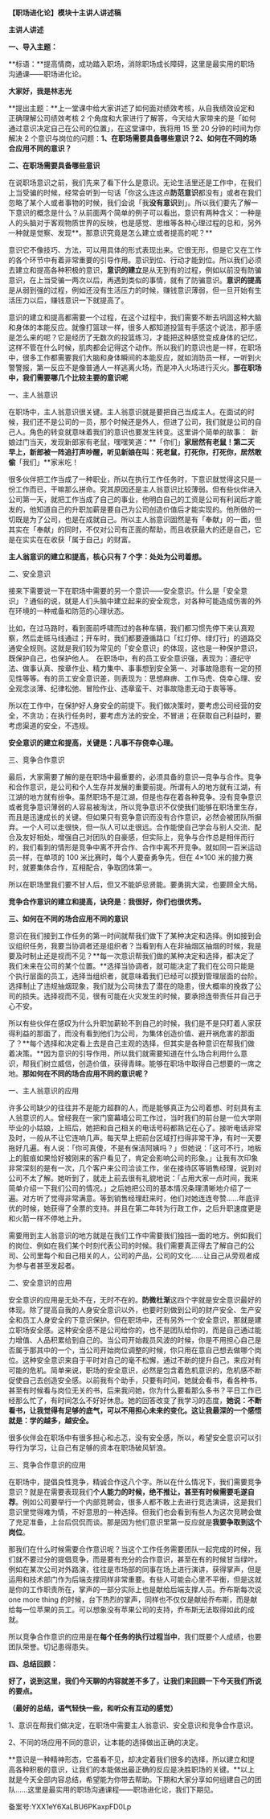 **【职场进化论】模块十主讲人讲述稿**

**主讲人讲述**

**一、导入主题：**

**标语：**提高情商，成功踏入职场，消除职场成长障碍，这里是最实用的职场沟通课——职场进化论。

**大家好，我是林志光**

**提出主题：**上一堂课中给大家讲述了如何面对绩效考核，从自我绩效设定和正确理解公司绩效考核 2 个角度和大家进行了解答，今天给大家带来的是「如何通过意识决定自己在公司的位置」，在这堂课中，我将用 15 至 20 分钟的时间为你解决 2 个意识与岗位的问题：**1、在职场需要具备哪些意识？2、如何在不同的场合应用不同的意识？**

**二、在职场需要具备哪些意识**

在说职场意识之前，我们先来了看下什么是意识。无论生活里还是工作中，在我们上当受骗的时候，经常会听到一句话「你这么连这点**防范意识**都没有」或者在我们忽略了某个人或者事物的时候，我们会说「我**没有意识**到」。所以我们要先了解一下意识的概念是什么？从前面两个简单的例子可以看出，意识有两种含义：一种是人的头脑对于客观物质世界的反映，也是感觉、思维等各种心理过程的总和，另外一种就是觉察、发现**。那意识究竟是怎么建立或者提高的呢？**

意识它不像技巧、方法，可以用具体的形式表现出来。它很无形，但是它又在工作的各个环节中有着非常重要的引导作用。意识到位、行动才能到位。所以我们必须去建立和提高各种积极的意识，**意识的建立**是从无到有的过程，例如以前没有防骗意识，在上当受骗一两次以后，再遇到类似的事情，就有了防骗意识。**意识的提高**是从弱到强的过程，例如还没有生活压力的时候，赚钱意识薄弱，但一旦开始有生活压力以后，赚钱意识一下就提高了。

意识的建立和提高都需要一个过程，在这个过程中，我们需要不断去巩固这种大脑和身体的本能反应。就像打篮球一样，很多人都知道投篮有手感这个说法，那手感是怎么来的呢？它是经历了无数次的投篮练习，才能把这种感觉变成身体的记忆，这样不管在什么时候，肌肉都会记得这个动作。所以我们的意识也是一样，在职场中，很多工作都需要我们大脑和身体瞬间的本能反应，就如消防员一样，一听到火警警报，第一反应不是像普通人一样逃离火场，而是冲入火场进行灭火。**那在职场中，我们需要哪几个比较主要的意识呢**

一、主人翁意识

在职场中，主人翁意识很关键。主人翁意识就是要把自己当成主人。在面试的时候，我们还不是公司的一员，那个时候还是外人，但进了公司，我们就是公司的自己人。角色的转变就意味着我们的意识也要发生转变。这里讲个简单的故事： 新娘过门当天，发现新郎家有老鼠，嘿嘿笑道：**「你们」**家居然有老鼠！第二天早上，新郎被一阵追打声吵醒，听见新娘在叫：死老鼠，打死你，打死你，居然敢偷**「我们」**家米吃！

很多伙伴把工作当成了一种职业，所以在执行工作任务时，下意识就觉得这只是一份工作而已，干嘛那么拼命。究其原因还是主人翁意识比较薄弱。但有些伙伴进入公司第一天，就把工作当成了自己的事业，他明白自己的工资是公司有利润后才能发的，他知道自己的升职加薪是要自己为公司创造价值后才能实现的。他所做的一切既是为了公司，也是在成就自己。所以主人翁意识固然是有「奉献」的一面，但其实在「奉献」的同时，不仅对公司有正面的帮助，而且收获最大的还是自己，它是在实实在在收获「属于自己」的财富。

**主人翁意识的建立和提高，核心只有 7 个字：处处为公司着想。**

二、安全意识

接来下需要说一下在职场中需要的另一个意识——安全意识。什么是「安全意识」？通俗的说，就是人们头脑中建立起来的安全观念，对各种可能造成伤害的外在环境的一种戒备和防范的心理状态。

比如，在过马路时，看到面前呼啸而过的各种车辆，我们都习惯先停下来认真观察，然后走斑马线通过；开车时，我们都要遵循路口「红灯停、绿灯行」的道路交通安全规则。这就是我们较为常见的「安全意识」的体现，这也是一种保护意识，既保护自己，也保护他人。 在职场中，有的员工安全意识强，表现为：遵纪守法、做事认真、按章作业、精力集中、事事想到安全第一、对事故隐患有一定的预见性等等。有的员工安全意识差，则表现为：思想麻痹、工作马虎、侥幸心理、安全观念淡薄、纪律松弛、冒险作业、违章蛮干、对事故隐患无动于衷等等。

所以在工作中，在保护好人身安全的前提下。我们做决策时，要考虑公司经营的安全，不贪功；在执行任务时，要考虑方法的安全，不冒进；在获取自己利益时，要考虑渠道的安全，不违规。

**安全意识的建立和提高，关键是：凡事不存侥幸心理。**

三、竞争合作意识

最后，大家需要了解的是在职场中最重要的，必须具备的意识—竞争与合作。竞争和合作意识，是公司和个人生存并发展的重要前提。所谓有人的地方就有江湖，有江湖的地方就有纷争。虽然职场不是江湖，但是也存在着各种竞争。没有竞争意识或者竞争意识薄弱的人容易被淘汰，所以竞争意识不仅使我们能够在职场里生存，而且是迅速成长的关键。但如果只有竞争意识而没有合作意识，必然会被团队所摒弃。一个人可以走很快，但一队人可以走很远。合作能使自己学会与别人交流、配合及友好相处，增强自己对团队的自豪感，但实际上，竞争与合作总是相伴而行的，我们看到的情形是竞争中离不开合作、合作中离不开竞争。就如同一百米运动员一样，在单项的 100 米比赛时，每个人要奋勇争先，但在 4×100 米的接力赛时，就要集体合作，互相配合，争取团体第一。

所以在职场里我们要不甘人后，但又不能妒忌贤能。要勇挑大梁，也要顾全大局。

**竞争合作意识的建立和提高，诀窍是：我很好，你们也很优秀。**

**三、如何在不同的场合应用不同的意识**

意识在我们接到工作任务的第一时间就帮我们做下了某种决定和选择。例如接到会议组织任务，我要当协调者还是组织者？当看到有人在非抽烟区抽烟的时候，我是要及时制止还是视而不见？**每一次意识帮我们做的某种决定和选择，都决定了我们未来在公司的某个位置。**选择当协调者，就可能决定了我们在公司只能是个执行层面的员工，选择当组织者，就意味着我们已经可以摸到管理层面的台阶。选择制止了违规抽烟现象，我们就为公司抹去了潜在的隐患，很大概率的挽救了公司的损失。选择视而不见，很有可能在火灾发生的时候，要承担连带责任并自己于心不安。

所以有些伙伴在感叹为什么升职加薪轮不到自己的时候，我们是不是只盯着人家获得利益的那面了，而没有看到他们为公司，为集体创造价值、避开祸危害的那面了？**每个选择和决定看上去是自己主观的选择，但其实是各种意识在帮我们做着决策。**因为意识的引导作用，所以我们就需要知道在什么场合利用什么意识，帮我们树立威信，创造价值，获得青睐。能够在职场中取得自己想要的一席之地。**那如何在不同的场合应用不同的意识呢？**

一、主人翁意识的应用

许多公司缺少的往往并不是能力超群的人，而是能够真正为公司着想、时刻具有主人翁意识的人。曾经我在一家门窗幕墙公司工作过，当时我们的前台是一位大学刚毕业的小姑娘，上班后，她把和自己相关的电话号码都熟记在心了。接听电话非常及时，一般从不让它连响几声。每天早上把前台区域打扫得非常干净，有时一天要拖好几遍。有人说：「你可真傻，不是有保洁阿姨吗？」但她说：「这可不行，地板上的脏痕如果恰好被刚来的客户看见了，肯定会影响公司的形象。」让我有次印象非常深刻的是有一次，几个客户来公司洽谈工作，坐在接待区等销售经理，说到对公司不太了解。她听到了，就走上前去很有礼貌地说：「占用大家一点时间，我来简单介绍一下我们公司的情况。」之后她把公司的基本情况条理清晰地介绍了一遍。对方听了觉得非常满意。等到销售经理赶来时，他们对她连连夸赞……年底评优的时候，她获得了全票的支持。并且在第二年转为行政工作，之后升职速度更是和火箭一样不停地上升。

需要用到主人翁意识的地方就是在我们工作中需要我们独挡一面的地方。例如我们的岗位、例如在我们某个时刻代表公司的时候。我们需要真正得去了解自己的公司、公司里每个和自己相关的人，公司的产品，公司的文化……让自己从旁观者成为参与者甚至发起者。

二、安全意识的应用

安全意识的应用是无处不在，无时不在的。**防微杜渐**这四个字就是安全意识最好的体现。除了提高自我的人身安全意识以外，也要时刻做到公司的财产安全、生产安全和员工人身安全的下意识保护。但在职场中，还有另外一个安全意识，那就是建立职场安全感。这种安全感不是公司给你的，也不是团队给你的，而是自己通过能力增值、人品积累给到自己的。当公司开始裁员风波的时候，你是不用担心自己是否属于那其中的一个，当公司开始岗位调整的时候，你只用在意自己想去做哪个岗位。这种安全意识来自于平时对自己的毫不松懈，通过不断的提升自己，来应对有可能的危机。简单来说，职场的安全意识，必然是包含着危机意识的，危机感不断促使自己去创造安全感。以前我有个助手，只要有时间，她就会看书，看各种书，甚至有时候看与岗位无关的书，后来我问她，你为什么要看那么多书？平日工作已经那么忙了，有时间怎么不好好休息。她的回答改变了我学习的态度，**她说：不断看书，让我觉得有足够的底气，可以不用担心未来的变化。这让我最深的一个感悟就是：学的越多，越安全。**

很多伙伴会在职场中有很多担心和忐忑，没有安全感，所以，希望安全意识可以引导行为学习，让自己有足够的资本在职场破风斩浪。

三、竞争合作意识的应用

在职场中，提倡良性竞争，精诚合作这八个字。所以在什么情况下，我们需要竞争意识？就是在需要表现我们**个人能力的时候，绝不推让，甚至有时候需要毛遂自荐**。例如公司要举行一个内部竞聘会，很多人都不敢上去进行竞选演讲，这是我们意识里觉得难为情，不好意思的一种选择。但我们也会看到有些人为这次竞聘会做了充足准备，上台后侃侃而谈。那是因为他们意识里第一反应就是**我要争取到这个岗位**。

那我们在什么时候需要合作意识呢？当这个工作任务需要团队一起完成的时候，我们就不要过分的提倡竞争，而是要有充分的合作意识，甚至在有的时候甘当绿叶。例如在某次公司对外路演，往往是市场部的同事在场上进行演讲，获得掌声，但是运用和技术部门作为后端支撑同样非常重要。有些人可能会心里不平衡，但是这就是你的工作职责所在，掌声的一部分实际上也是献给后端支撑人员。乔布斯每次说 one more thing 的时候，台下热烈的掌声，同样也不仅仅是献给乔布斯，而是献给每一位苹果的员工。可以想象没有苹果公司的支持，乔布斯无法取得如此的成就。

所以竞争合作意识的应用是在**每个任务的执行过程当中**，我们既要个人成绩，也要团队荣誉。切记患得患失。

**四、总结回顾：**

**好了，说到这里，我们今天聊的内容就差不多了，让我们来回顾一下今天我们所说的要点。**

**（最好的总结，语气轻快一些，和听众有互动的感觉）**

1、意识在帮我们做决定，在职场中需要主人翁意识、安全意识和竞争合作意识。

2、不同的场应用不同的意识，让本能的选择做出正确的决定。

**意识是一种精神形态，它虽看不见，却决定着我们很多的选择，所以建立和提高各种积极的意识，让我们的本能做出最正确的反应是决胜职场的关键。**以上就是今天全部内容总结，希望能为你带去帮助。下期和大家分享如何组建自己的团队……这里是最实用的职场沟通课程——职场进化论，我们下期见。

备案号:YXX1eY6XaLBU6PKaxpFD0Lp